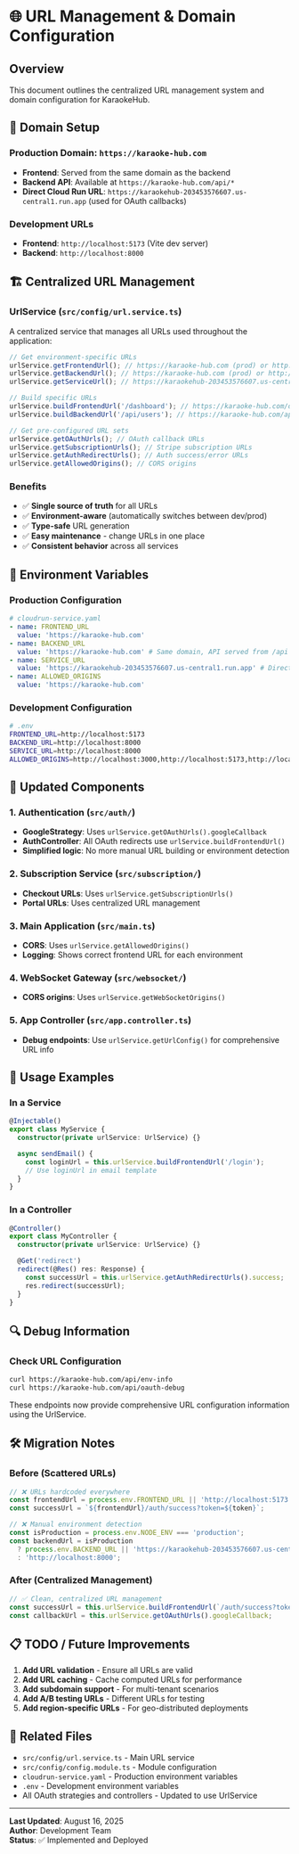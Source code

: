 # 🌐 URL Management & Domain Configuration

## Overview

This document outlines the centralized URL management system and domain configuration for KaraokeHub.

## 🎯 Domain Setup

### Production Domain: `https://karaoke-hub.com`

- **Frontend**: Served from the same domain as the backend
- **Backend API**: Available at `https://karaoke-hub.com/api/*`
- **Direct Cloud Run URL**: `https://karaokehub-203453576607.us-central1.run.app` (used for OAuth callbacks)

### Development URLs

- **Frontend**: `http://localhost:5173` (Vite dev server)
- **Backend**: `http://localhost:8000`

## 🏗️ Centralized URL Management

### UrlService (`src/config/url.service.ts`)

A centralized service that manages all URLs used throughout the application:

```typescript
// Get environment-specific URLs
urlService.getFrontendUrl(); // https://karaoke-hub.com (prod) or http://localhost:5173 (dev)
urlService.getBackendUrl(); // https://karaoke-hub.com (prod) or http://localhost:8000 (dev)
urlService.getServiceUrl(); // https://karaokehub-203453576607.us-central1.run.app (for OAuth)

// Build specific URLs
urlService.buildFrontendUrl('/dashboard'); // https://karaoke-hub.com/dashboard
urlService.buildBackendUrl('/api/users'); // https://karaoke-hub.com/api/users

// Get pre-configured URL sets
urlService.getOAuthUrls(); // OAuth callback URLs
urlService.getSubscriptionUrls(); // Stripe subscription URLs
urlService.getAuthRedirectUrls(); // Auth success/error URLs
urlService.getAllowedOrigins(); // CORS origins
```

### Benefits

- ✅ **Single source of truth** for all URLs
- ✅ **Environment-aware** (automatically switches between dev/prod)
- ✅ **Type-safe** URL generation
- ✅ **Easy maintenance** - change URLs in one place
- ✅ **Consistent behavior** across all services

## 🔧 Environment Variables

### Production Configuration

```yaml
# cloudrun-service.yaml
- name: FRONTEND_URL
  value: 'https://karaoke-hub.com'
- name: BACKEND_URL
  value: 'https://karaoke-hub.com' # Same domain, API served from /api
- name: SERVICE_URL
  value: 'https://karaokehub-203453576607.us-central1.run.app' # Direct Cloud Run URL
- name: ALLOWED_ORIGINS
  value: 'https://karaoke-hub.com'
```

### Development Configuration

```bash
# .env
FRONTEND_URL=http://localhost:5173
BACKEND_URL=http://localhost:8000
SERVICE_URL=http://localhost:8000
ALLOWED_ORIGINS=http://localhost:3000,http://localhost:5173,http://localhost:5174,http://localhost:5175,http://localhost:5176
```

## 📝 Updated Components

### 1. Authentication (`src/auth/`)

- **GoogleStrategy**: Uses `urlService.getOAuthUrls().googleCallback`
- **AuthController**: All OAuth redirects use `urlService.buildFrontendUrl()`
- **Simplified logic**: No more manual URL building or environment detection

### 2. Subscription Service (`src/subscription/`)

- **Checkout URLs**: Uses `urlService.getSubscriptionUrls()`
- **Portal URLs**: Uses centralized URL management

### 3. Main Application (`src/main.ts`)

- **CORS**: Uses `urlService.getAllowedOrigins()`
- **Logging**: Shows correct frontend URL for each environment

### 4. WebSocket Gateway (`src/websocket/`)

- **CORS origins**: Uses `urlService.getWebSocketOrigins()`

### 5. App Controller (`src/app.controller.ts`)

- **Debug endpoints**: Use `urlService.getUrlConfig()` for comprehensive URL info

## 🚀 Usage Examples

### In a Service

```typescript
@Injectable()
export class MyService {
  constructor(private urlService: UrlService) {}

  async sendEmail() {
    const loginUrl = this.urlService.buildFrontendUrl('/login');
    // Use loginUrl in email template
  }
}
```

### In a Controller

```typescript
@Controller()
export class MyController {
  constructor(private urlService: UrlService) {}

  @Get('redirect')
  redirect(@Res() res: Response) {
    const successUrl = this.urlService.getAuthRedirectUrls().success;
    res.redirect(successUrl);
  }
}
```

## 🔍 Debug Information

### Check URL Configuration

```bash
curl https://karaoke-hub.com/api/env-info
curl https://karaoke-hub.com/api/oauth-debug
```

These endpoints now provide comprehensive URL configuration information using the UrlService.

## 🛠️ Migration Notes

### Before (Scattered URLs)

```typescript
// ❌ URLs hardcoded everywhere
const frontendUrl = process.env.FRONTEND_URL || 'http://localhost:5173';
const successUrl = `${frontendUrl}/auth/success?token=${token}`;

// ❌ Manual environment detection
const isProduction = process.env.NODE_ENV === 'production';
const backendUrl = isProduction
  ? process.env.BACKEND_URL || 'https://karaokehub-203453576607.us-central1.run.app'
  : 'http://localhost:8000';
```

### After (Centralized Management)

```typescript
// ✅ Clean, centralized URL management
const successUrl = this.urlService.buildFrontendUrl(`/auth/success?token=${token}`);
const callbackUrl = this.urlService.getOAuthUrls().googleCallback;
```

## 📋 TODO / Future Improvements

1. **Add URL validation** - Ensure all URLs are valid
2. **Add URL caching** - Cache computed URLs for performance
3. **Add subdomain support** - For multi-tenant scenarios
4. **Add A/B testing URLs** - Different URLs for testing
5. **Add region-specific URLs** - For geo-distributed deployments

## 🔗 Related Files

- `src/config/url.service.ts` - Main URL service
- `src/config/config.module.ts` - Module configuration
- `cloudrun-service.yaml` - Production environment variables
- `.env` - Development environment variables
- All OAuth strategies and controllers - Updated to use UrlService

---

**Last Updated**: August 16, 2025  
**Author**: Development Team  
**Status**: ✅ Implemented and Deployed
